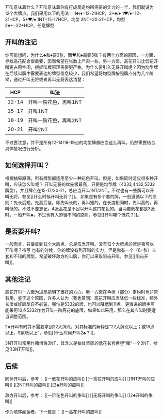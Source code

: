 开叫意味着什么？开叫意味着你有打成局定约所需要的实力的一半，我们就设为12个大牌点。我们采用以下的用法：
1♣/♦=12-21HCP，3+♣/♦
1♥/♠=12-21HCP，5+♥/♠
1NT=15-17HCP，均型
2NT=20-21HCP，均型
2♣*=22+HCP，任意牌型
## 开叫的注记
你可能想问，为什么♣和♦要3张，而♥和♠需要5张？有两个方面的原因，一方面，寻找高花配合很重要，因而希望在张数上严肃一些，另一方面，高花开叫比低花开叫更占用空间，根据叫牌原理需要更严格。为什么要引入无将开叫呢？因为均型牌在后续叫牌中需要表达的牌型信息较少，我们希望将均型牌按照牌点分为几个阶梯，通过开叫无将或者再叫无将表达清楚：

| HCP   | 叫法           |
| ----- | ------------ |
| 12-14 | 开叫一阶花色，再叫1NT |
| 15-17 | 开叫1NT        |
| 18-19 | 开叫一阶花色，再叫2NT |
| 20-21 | 开叫2NT        |
不过要注意，并不是所有12-14/18-19点的均型牌都应当这么再叫，仍然需要结合具体情况进行分析。

## 如何选择开叫？
根据抽屉原理，所有牌型都适用至少一种花色开叫。但是，如果同时适应很多种开叫，应该怎么叫呢？
开叫无将的优先级最高，只要是均型牌（4333,4432,5332牌型），并且牌点在15-17/20-21，总应当开叫1NT/2NT。不过也有一些牌可以开叫无将，参见[[什么时候开叫无将？]]。
如果是有多个套的牌，一般遵循以下的原则：先长后短，先高后低。即先叫长的，再叫短的，在长度相同时，先叫高的，再叫低的。不过不要忘记，4张高花是不足以开叫这门花色的。当两套低花都是3张时，一般开叫♣，不过也有人遵循不同的原则，参见[[开叫哪个低花？]]。

## 是否要开叫?
一般而言，只要拿到12个大牌点，总是应当开叫。没有12个大牌点的牌是否可以开叫呢？待写
也有的时候，你的牌没有到开叫的实力，但是你有一个（6+张）长套和不错的牌型，希望破坏敌方的叫牌，你可以采取阻击开叫。参见[[阻击开叫]]。

## 其他注记
高花开叫一方面为进局指明了很好的方向，另一方面在争抢（部分）定约时也非常有用，鉴于这个原因，许多人认为（我也赞同）高花开叫应当降低一些标准，额外长度或好牌型自不必说，哪怕是5332的牌，也可以降低到11点。更激进的牌手可能采用10点5332作为开叫一阶高花的底限，如果如此采用，那么在其应叫时要适当调整范围。

2♣开叫有时并不需要拿到22大牌点，对其标准的解释是“22大牌点以上；或18点以上，9赢墩以上”，参见[[什么时候开叫2♣？]]。

3NT开叫常用作赌博性3NT，其含义是依仗坚固的低花长套希望“赌”一个3NT，参见[[3NT开叫]]。

## 后续
同伴开叫后，参考：
[[一低花开叫的应叫]]
[[一高花开叫的应叫]]
[[1NT开叫的应叫]]
[[2NT开叫的应叫]]
[[2♣开叫的应叫]]

敌方开叫后，参考：
[[一阶花色开叫的争叫]]
[[无将开叫的争叫]]
[[2♣开叫的争叫]]

作为顺序阅读者，下一篇是：
[[一高花开叫的应叫]]
